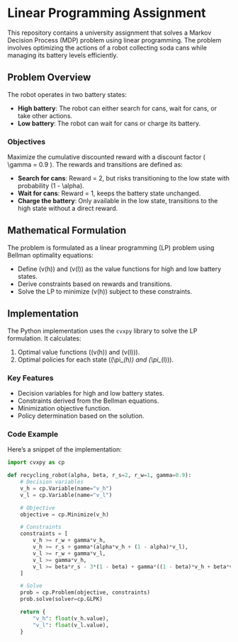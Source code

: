 # Linear Programming Assignment

This repository contains a university assignment that solves a Markov Decision Process (MDP) problem using linear programming. The problem involves optimizing the actions of a robot collecting soda cans while managing its battery levels efficiently.

## Problem Overview

The robot operates in two battery states:
- **High battery**: The robot can either search for cans, wait for cans, or take other actions.
- **Low battery**: The robot can wait for cans or charge its battery.

### Objectives
Maximize the cumulative discounted reward with a discount factor \( \gamma = 0.9 \). The rewards and transitions are defined as:
- **Search for cans**: Reward = 2, but risks transitioning to the low state with probability \(1 - \alpha\).
- **Wait for cans**: Reward = 1, keeps the battery state unchanged.
- **Charge the battery**: Only available in the low state, transitions to the high state without a direct reward.

## Mathematical Formulation

The problem is formulated as a linear programming (LP) problem using Bellman optimality equations:
- Define \(v(h)\) and \(v(l)\) as the value functions for high and low battery states.
- Derive constraints based on rewards and transitions.
- Solve the LP to minimize \(v(h)\) subject to these constraints.

## Implementation

The Python implementation uses the `cvxpy` library to solve the LP formulation. It calculates:
1. Optimal value functions (\(v(h)\) and \(v(l)\)).
2. Optimal policies for each state (\(\pi_*(h)\) and \(\pi_*(l)\)).

### Key Features
- Decision variables for high and low battery states.
- Constraints derived from the Bellman equations.
- Minimization objective function.
- Policy determination based on the solution.

### Code Example
Here’s a snippet of the implementation:
```python
import cvxpy as cp

def recycling_robot(alpha, beta, r_s=2, r_w=1, gamma=0.9):
    # Decision variables
    v_h = cp.Variable(name="v_h")
    v_l = cp.Variable(name="v_l")

    # Objective
    objective = cp.Minimize(v_h)

    # Constraints
    constraints = [
        v_h >= r_w + gamma*v_h,
        v_h >= r_s + gamma*(alpha*v_h + (1 - alpha)*v_l),
        v_l >= r_w + gamma*v_l,
        v_l >= gamma*v_h,
        v_l >= beta*r_s - 3*(1 - beta) + gamma*((1 - beta)*v_h + beta*v_l)
    ]

    # Solve
    prob = cp.Problem(objective, constraints)
    prob.solve(solver=cp.GLPK)

    return {
        "v_h": float(v_h.value),
        "v_l": float(v_l.value),
    }

